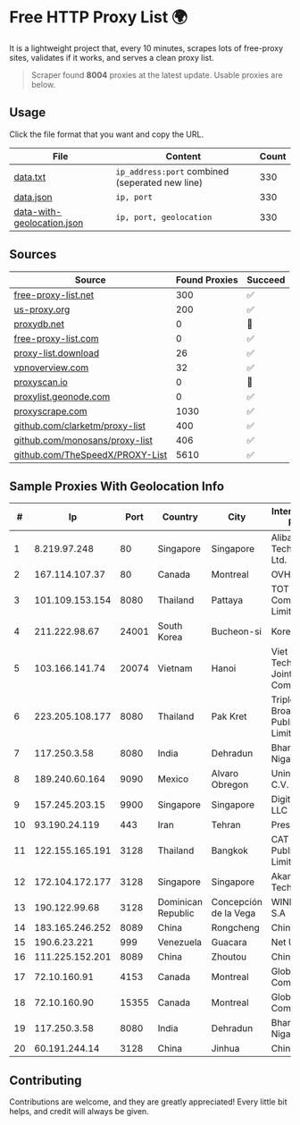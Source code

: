 
# Free HTTP Proxy List 🌍

It is a lightweight project that, every 10 minutes, scrapes lots of free-proxy sites, validates if it works, and serves a clean proxy list.


> Scraper found **8004** proxies at the latest update. Usable proxies are below.

## Usage

Click the file format that you want and copy the URL.


|File|Content|Count|
|----|-------|-----|
|[data.txt](https://raw.githubusercontent.com/themiralay/Proxy-List-World/master/data.txt)|`ip_address:port` combined (seperated new line)|330|
|[data.json](https://raw.githubusercontent.com/themiralay/Proxy-List-World/master/data.json)|`ip, port`|330|
|[data-with-geolocation.json](https://raw.githubusercontent.com/themiralay/Proxy-List-World/master/data-with-geolocation.json)|`ip, port, geolocation`|330|

## Sources

|Source|Found Proxies|Succeed|
|------|-------------|-------|
|[free-proxy-list.net](https://free-proxy-list.net)|300|✅|
|[us-proxy.org](https://www.us-proxy.org)|200|✅|
|[proxydb.net](http://proxydb.net)|0|🚫|
|[free-proxy-list.com](https://free-proxy-list.com/?page=&port=&type%5B%5D=http&type%5B%5D=https&up_time=0&search=Search)|0|✅|
|[proxy-list.download](https://www.proxy-list.download/HTTP)|26|✅|
|[vpnoverview.com](https://vpnoverview.com/privacy/anonymous-browsing/free-proxy-servers)|32|✅|
|[proxyscan.io](https://www.proxyscan.io)|0|🚫|
|[proxylist.geonode.com](https://proxylist.geonode.com/api/proxy-list?limit=300&page=1&sort_by=lastChecked&sort_type=desc&protocols=http,https)|0|✅|
|[proxyscrape.com](https://api.proxyscrape.com/v2/?request=displayproxies&protocol=http&timeout=10000&country=all&ssl=all&anonymity=all)|1030|✅|
|[github.com/clarketm/proxy-list](https://raw.githubusercontent.com/clarketm/proxy-list/master/proxy-list-raw.txt)|400|✅|
|[github.com/monosans/proxy-list](https://raw.githubusercontent.com/monosans/proxy-list/main/proxies/http.txt)|406|✅|
|[github.com/TheSpeedX/PROXY-List](https://raw.githubusercontent.com/TheSpeedX/PROXY-List/master/http.txt)|5610|✅|


## Sample Proxies With Geolocation Info

|#|Ip|Port|Country|City|Internet Service Provider|
|-|--|----|-------|----|-------------------------|
|1|8.219.97.248|80|Singapore|Singapore|Alibaba (US) Technology Co., Ltd.|
|2|167.114.107.37|80|Canada|Montreal|OVH SAS|
|3|101.109.153.154|8080|Thailand|Pattaya|TOT Public Company Limited|
|4|211.222.98.67|24001|South Korea|Bucheon-si|Korea Telecom|
|5|103.166.141.74|20074|Vietnam|Hanoi|Viet NAM Cloud Technology Joint Stock Company|
|6|223.205.108.177|8080|Thailand|Pak Kret|Triple T Broadband Public Company Limited|
|7|117.250.3.58|8080|India|Dehradun|Bharat Sanchar Nigam Ltd|
|8|189.240.60.164|9090|Mexico|Alvaro Obregon|Uninet S.A. de C.V.|
|9|157.245.203.15|9900|Singapore|Singapore|DigitalOcean, LLC|
|10|93.190.24.119|443|Iran|Tehran|Press TV|
|11|122.155.165.191|3128|Thailand|Bangkok|CAT Telecom Public Company Limited|
|12|172.104.172.177|3128|Singapore|Singapore|Akamai Technologies|
|13|190.122.99.68|3128|Dominican Republic|Concepción de la Vega|WIND Telecom S.A|
|14|183.165.246.252|8089|China|Rongcheng|Chinanet|
|15|190.6.23.221|999|Venezuela|Guacara|Net Uno|
|16|111.225.152.201|8089|China|Zhoutou|China Telecom|
|17|72.10.160.91|4153|Canada|Montreal|GloboTech Communications|
|18|72.10.160.90|15355|Canada|Montreal|GloboTech Communications|
|19|117.250.3.58|8080|India|Dehradun|Bharat Sanchar Nigam Ltd|
|20|60.191.244.14|3128|China|Jinhua|Chinanet|



## Contributing

Contributions are welcome, and they are greatly appreciated! Every
little bit helps, and credit will always be given.

